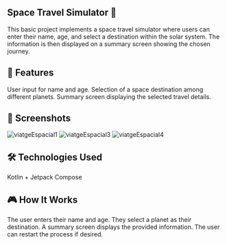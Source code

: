## Space Travel Simulator 🚀

This basic project implements a space travel simulator where users can enter their name, age, and select a destination within the solar system. The information is then displayed on a summary screen showing the chosen journey.

## 📱 Features

User input for name and age.
Selection of a space destination among different planets.
Summary screen displaying the selected travel details.

## 📸 Screenshots
![viatgeEspacial1](https://github.com/user-attachments/assets/8bc247d3-71a4-4f80-90ca-89eee5fafbc7)
![viatgeEspacial3](https://github.com/user-attachments/assets/427baeb8-034e-4f2d-a214-dc97532051d0)
![viatgeEspacial4](https://github.com/user-attachments/assets/4cf91c36-2f57-4a38-8c78-c7cf11a06b9c)

## 🛠️ Technologies Used

Kotlin + Jetpack Compose

## 🎮 How It Works

The user enters their name and age.
They select a planet as their destination.
A summary screen displays the provided information.
The user can restart the process if desired.
